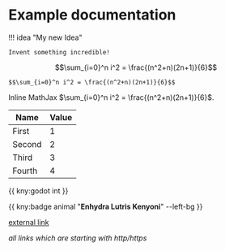 # Example documentation

!!! idea "My new Idea"

    Invent something incredible!

$$\sum_{i=0}^n i^2 = \frac{(n^2+n)(2n+1)}{6}$$

```
$$\sum_{i=0}^n i^2 = \frac{(n^2+n)(2n+1)}{6}$$
```

Inline MathJax $\sum_{i=0}^n i^2 = \frac{(n^2+n)(2n+1)}{6}$.

| Name   | Value |
|--------|-------|
| First  | 1     |
| Second | 2     |
| Third  | 3     |
| Fourth | 4     |

{{ kny:godot int }}

{{ kny:badge animal "**Enhydra Lutris Kenyoni**" --left-bg }}

[external link](http://localhost:8000/kny-mkdocs/)

*all links which are starting with http/https*
